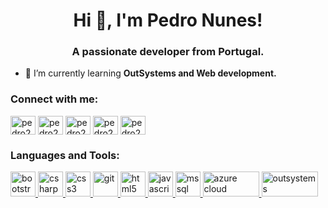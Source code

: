<h1 align="center">Hi 👋, I'm Pedro Nunes!</h1>
<h3 align="center">A passionate developer from Portugal.</h3>

- 🌱 I’m currently learning **OutSystems and Web development.**

<h3 align="left">Connect with me:</h3>
<p align="left">
    <a href="https://codepen.io/pedro2mnunes" target="blank"><img align="center" src="https://cdn.jsdelivr.net/npm/simple-icons@3.0.1/icons/codepen.svg" alt="pedro2mnunes" height="30" width="40" /></a>
    <a href="https://twitter.com/pedro2mnunes" target="blank"><img align="center" src="https://cdn.jsdelivr.net/npm/simple-icons@3.0.1/icons/twitter.svg" alt="pedro2mnunes" height="30" width="40" /></a>
    <a href="https://linkedin.com/in/pedro2mnunes" target="blank"><img align="center" src="https://cdn.jsdelivr.net/npm/simple-icons@3.0.1/icons/linkedin.svg" alt="pedro2mnunes" height="30" width="40" /></a>
    <a href="https://stackoverflow.com/users/pedro2mnunes" target="blank"><img align="center" src="https://cdn.jsdelivr.net/npm/simple-icons@3.0.1/icons/stackoverflow.svg" alt="pedro2mnunes" height="30" width="40" /></a>
    <a href="https://instagram.com/pedro2mnunes" target="blank"><img align="center" src="https://cdn.jsdelivr.net/npm/simple-icons@3.0.1/icons/instagram.svg" alt="pedro2mnunes" height="30" width="40" /></a>
</p>

<h3 align="left">Languages and Tools:</h3>
<p align="left"> <a href="https://getbootstrap.com" target="_blank"> <img src="https://devicons.github.io/devicon/devicon.git/icons/bootstrap/bootstrap-plain.svg" alt="bootstrap" width="40" height="40"/> </a>
    <a href="https://www.w3schools.com/cs/" target="_blank"> <img src="https://devicons.github.io/devicon/devicon.git/icons/csharp/csharp-original.svg" alt="csharp" width="40" height="40"/> </a>
    <a href="https://www.w3schools.com/css/" target="_blank"> <img src="https://devicons.github.io/devicon/devicon.git/icons/css3/css3-original-wordmark.svg" alt="css3" width="40" height="40"/> </a>
    <a href="https://git-scm.com/" target="_blank"> <img src="https://www.vectorlogo.zone/logos/git-scm/git-scm-icon.svg" alt="git" width="40" height="40"/> </a>
    <a href="https://www.w3.org/html/" target="_blank"> <img src="https://devicons.github.io/devicon/devicon.git/icons/html5/html5-original-wordmark.svg" alt="html5" width="40" height="40"/> </a>
    <a href="https://developer.mozilla.org/en-US/docs/Web/JavaScript" target="_blank"> <img src="https://devicons.github.io/devicon/devicon.git/icons/javascript/javascript-original.svg" alt="javascript" width="40" height="40"/> </a>
    <a href="https://www.microsoft.com/en-us/sql-server" target="_blank"> <img src="https://cdn.worldvectorlogo.com/logos/microsoft-sql-server.svg" alt="mssql" width="40" height="40"/> </a>
    <a href="https://azure.microsoft.com/" target="_blank"> <img src="https://www.logo.wine/a/logo/Microsoft_Azure/Microsoft_Azure-Logo.wine.svg" alt="azure cloud" width="90" height="40"/> </a>
    <a href="https://www.outsystems.com" target="_blank"> <img src="https://www.outsystems.com/-/media/themes/outsystems/website/site-theme/imgs/new-logos/outsystems-black-logo.svg" alt="outsystems" width="90" height="40"/> </a>
</p>
